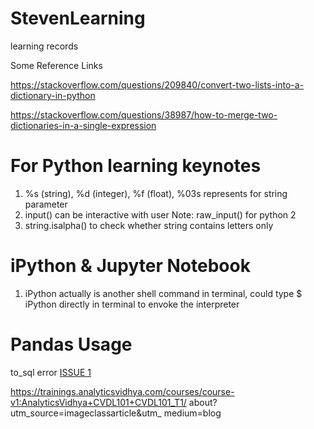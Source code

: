 # StevenLearning
learning records

Some Reference Links

https://stackoverflow.com/questions/209840/convert-two-lists-into-a-dictionary-in-python

https://stackoverflow.com/questions/38987/how-to-merge-two-dictionaries-in-a-single-expression




# For Python learning keynotes
1. %s (string), %d (integer), %f (float), %03s represents for string parameter
2. input() can be interactive with user Note: raw_input() for python 2
3. string.isalpha() to check whether string contains letters only

# iPython & Jupyter Notebook
1. iPython actually is another shell command in terminal, could type $ iPython directly in terminal to envoke the interpreter

# Pandas Usage
to_sql error
[ISSUE 1](https://stackoverflow.com/questions/48711385/operational-error-2055-while-exporting-pandas-dataframe-to-mysql-using-sqlalchem)


https://trainings.analyticsvidhya.com/courses/course-v1:AnalyticsVidhya+CVDL101+CVDL101_T1/ about?utm_source=imageclassarticle&utm_ medium=blog
